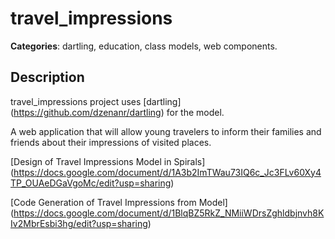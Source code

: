 # travel_impressions 

**Categories**: dartling, education, class models, web components.

## Description 
travel_impressions project uses [dartling] 
(https://github.com/dzenanr/dartling) for the model.

A web application that will allow young travelers to inform their families and 
friends about their impressions of visited places.

[Design of Travel Impressions Model in Spirals]
(https://docs.google.com/document/d/1A3b2ImTWau73IQ6c_Jc3FLv60Xy4TP_OUAeDGaVgoMc/edit?usp=sharing)

[Code Generation of Travel Impressions from Model]
(https://docs.google.com/document/d/1BlqBZ5RkZ_NMiiWDrsZghldbjnvh8KIv2MbrEsbi3hg/edit?usp=sharing)